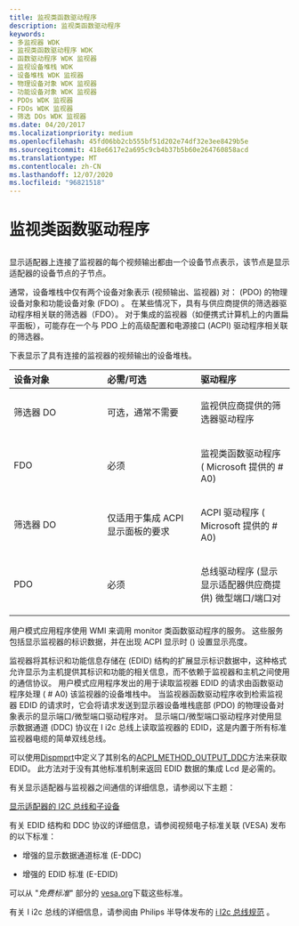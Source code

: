 ```yaml
---
title: 监视类函数驱动程序
description: 监视类函数驱动程序
keywords:
- 多监视器 WDK
- 监视类函数驱动程序 WDK
- 函数驱动程序 WDK 监视器
- 监视设备堆栈 WDK
- 设备堆栈 WDK 监视器
- 物理设备对象 WDK 监视器
- 功能设备对象 WDK 监视器
- PDOs WDK 监视器
- FDOs WDK 监视器
- 筛选 DOs WDK 监视器
ms.date: 04/20/2017
ms.localizationpriority: medium
ms.openlocfilehash: 45fd06bb2cb555bf51d202e74df32e3ee8429b5e
ms.sourcegitcommit: 418e6617e2a695c9cb4b37b5b60e264760858acd
ms.translationtype: MT
ms.contentlocale: zh-CN
ms.lasthandoff: 12/07/2020
ms.locfileid: "96821518"
---
```

# <a name="monitor-class-function-driver"></a>监视类函数驱动程序


## <span id="ddk_monitor_class_function_driver_gg"></span><span id="DDK_MONITOR_CLASS_FUNCTION_DRIVER_GG"></span>


显示适配器上连接了监视器的每个视频输出都由一个设备节点表示，该节点是显示适配器的设备节点的子节点。

通常，设备堆栈中仅有两个设备对象表示 (视频输出、监视器) 对： (PDO) 的物理设备对象和功能设备对象 (FDO) 。 在某些情况下，具有与供应商提供的筛选器驱动程序相关联的筛选器（FDO）。 对于集成的监视器（如便携式计算机上的内置扁平面板），可能存在一个与 PDO 上的高级配置和电源接口 (ACPI) 驱动程序相关联的筛选器。

下表显示了具有连接的监视器的视频输出的设备堆栈。

<table>
<colgroup>
<col width="33%" />
<col width="33%" />
<col width="33%" />
</colgroup>
<thead>
<tr class="header">
<th align="left">设备对象</th>
<th align="left">必需/可选</th>
<th align="left">驱动程序</th>
</tr>
</thead>
<tbody>
<tr class="odd">
<td align="left"><p>筛选器 DO</p></td>
<td align="left"><p>可选，通常不需要</p></td>
<td align="left"><p>监视供应商提供的筛选器驱动程序</p></td>
</tr>
<tr class="even">
<td align="left"><p>FDO</p></td>
<td align="left"><p>必须</p></td>
<td align="left"><p>监视类函数驱动程序 ( Microsoft 提供的 # A0) </p></td>
</tr>
<tr class="odd">
<td align="left"><p>筛选器 DO</p></td>
<td align="left"><p>仅适用于集成 ACPI 显示面板的要求</p></td>
<td align="left"><p>ACPI 驱动程序 ( Microsoft 提供的 # A0) </p></td>
</tr>
<tr class="even">
<td align="left"><p>PDO</p></td>
<td align="left"><p>必须</p></td>
<td align="left"><p>总线驱动程序 (显示显示适配器供应商提供) 微型端口/端口对</p></td>
</tr>
</tbody>
</table>

 

用户模式应用程序使用 WMI 来调用 monitor 类函数驱动程序的服务。 这些服务包括显示监视器的标识数据，并在出现 ACPI 显示时 () 设置显示亮度。

监视器将其标识和功能信息存储在 (EDID) 结构的扩展显示标识数据中，这种格式允许显示为主机提供其标识和功能的相关信息，而不依赖于监视器和主机之间使用的通信协议。 用户模式应用程序发出的用于读取监视器 EDID 的请求由函数驱动程序处理 ( # A0) 该监视器的设备堆栈中。 当监视器函数驱动程序收到检索监视器 EDID 的请求时，它会将请求发送到显示器设备堆栈底部 (PDO) 的物理设备对象表示的显示端口/微型端口驱动程序对。 显示端口/微型端口驱动程序对使用显示数据通道 (DDC) 协议在 I i2c 总线上读取监视器的 EDID，这是内置于所有标准监视器电缆的简单双线总线。

可以使用[Dispmprt](/windows-hardware/drivers/ddi/dispmprt/)中定义了其别名的[ACPI_METHOD_OUTPUT_DDC](../bringup/other-acpi-namespace-objects.md)方法来获取 EDID。 此方法对于没有其他标准机制来返回 EDID 数据的集成 Lcd 是必需的。

有关显示适配器与监视器之间通信的详细信息，请参阅以下主题：

[显示适配器的 I2C 总线和子设备](i2c-bus-and-child-devices-of-the-display-adapter.md)

有关 EDID 结构和 DDC 协议的详细信息，请参阅视频电子标准关联 (VESA) 发布的以下标准：

-   增强的显示数据通道标准 (E-DDC) 

-   增强的 EDID 标准 (E-EDID) 

可以从 "*免费标准*" 部分的 [vesa.org](https://vesa.org/vesa-standards/)下载这些标准。

有关 I i2c 总线的详细信息，请参阅由 Philips 半导体发布的 [i I2c 总线规范](https://www.i2c-bus.org/specification/) 。

 


